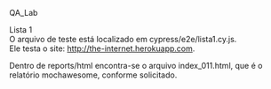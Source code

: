 QA_Lab

Lista 1  
  O arquivo de teste está localizado em cypress/e2e/lista1.cy.js.  
  Ele testa o site: http://the-internet.herokuapp.com.  
  
  Dentro de reports/html encontra-se o arquivo index_011.html, que é o relatório mochawesome, conforme solicitado.  
